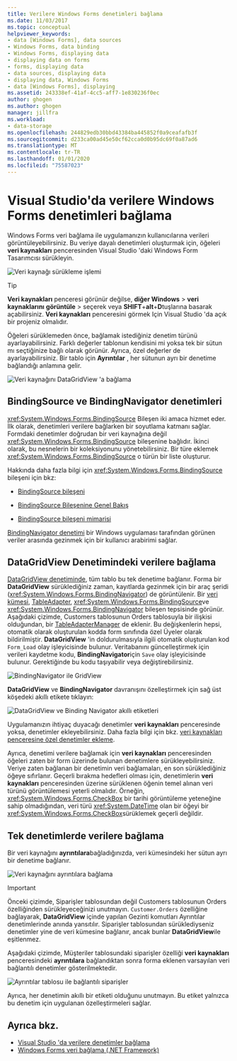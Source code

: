 ```yaml
---
title: Verilere Windows Forms denetimleri bağlama
ms.date: 11/03/2017
ms.topic: conceptual
helpviewer_keywords:
- data [Windows Forms], data sources
- Windows Forms, data binding
- Windows Forms, displaying data
- displaying data on forms
- forms, displaying data
- data sources, displaying data
- displaying data, Windows Forms
- data [Windows Forms], displaying
ms.assetid: 243338ef-41af-4cc5-aff7-1e830236f0ec
author: ghogen
ms.author: ghogen
manager: jillfra
ms.workload:
- data-storage
ms.openlocfilehash: 244829edb30bbd43384ba445852f0a9ceafafb3f
ms.sourcegitcommit: d233ca00ad45e50cf62cca0d0b95dc69f0a87ad6
ms.translationtype: MT
ms.contentlocale: tr-TR
ms.lasthandoff: 01/01/2020
ms.locfileid: "75587023"
---
```

# <a name="bind-windows-forms-controls-to-data-in-visual-studio"></a>Visual Studio'da verilere Windows Forms denetimleri bağlama

Windows Forms veri bağlama ile uygulamanızın kullanıcılarına verileri görüntüleyebilirsiniz. Bu veriye dayalı denetimleri oluşturmak için, öğeleri **veri kaynakları** penceresinden Visual Studio 'daki Windows Form Tasarımcısı sürükleyin.

![Veri kaynağı sürükleme işlemi](../data-tools/media/raddata-data-source-drag-operation.png)

> [!TIP]
> **Veri kaynakları** penceresi görünür değilse, **diğer Windows** > **veri kaynaklarını** **görüntüle** > seçerek veya **SHIFT**+**alt**+**D**tuşlarına basarak açabilirsiniz. **Veri kaynakları** penceresini görmek Için Visual Studio 'da açık bir projeniz olmalıdır.

Öğeleri sürüklemeden önce, bağlamak istediğiniz denetim türünü ayarlayabilirsiniz. Farklı değerler tablonun kendisini mi yoksa tek bir sütun mı seçtiğinize bağlı olarak görünür.  Ayrıca, özel değerler de ayarlayabilirsiniz. Bir tablo için **Ayrıntılar** , her sütunun ayrı bir denetime bağlandığı anlamına gelir.

![Veri kaynağını DataGridView 'a bağlama](../data-tools/media/raddata-bind-data-source-to-datagridview.png)

## <a name="bindingsource-and-bindingnavigator-controls"></a>BindingSource ve BindingNavigator denetimleri

<xref:System.Windows.Forms.BindingSource> Bileşen iki amaca hizmet eder. İlk olarak, denetimleri verilere bağlarken bir soyutlama katmanı sağlar. Formdaki denetimler doğrudan bir veri kaynağına değil <xref:System.Windows.Forms.BindingSource> bileşenine bağlıdır. İkinci olarak, bu nesnelerin bir koleksiyonunu yönetebilirsiniz. Bir türe eklemek <xref:System.Windows.Forms.BindingSource> o türün bir liste oluşturur.

Hakkında daha fazla bilgi için <xref:System.Windows.Forms.BindingSource> bileşeni için bkz:

- [BindingSource bileşeni](/dotnet/framework/winforms/controls/bindingsource-component)

- [BindingSource Bileşenine Genel Bakış](/dotnet/framework/winforms/controls/bindingsource-component-overview)

- [BindingSource bileşeni mimarisi](/dotnet/framework/winforms/controls/bindingsource-component-architecture)

[BindingNavigator denetimi](/dotnet/framework/winforms/controls/bindingnavigator-control-windows-forms) bir Windows uygulaması tarafından görünen veriler arasında gezinmek için bir kullanıcı arabirimi sağlar.

## <a name="bind-to-data-in-a-datagridview-control"></a>DataGridView Denetimindeki verilere bağlama

[DataGridView denetiminde](/dotnet/framework/winforms/controls/datagridview-control-overview-windows-forms), tüm tablo bu tek denetime bağlanır. Forma bir **DataGridView** sürüklediğiniz zaman, kayıtlarda gezinmek için bir araç şeridi (<xref:System.Windows.Forms.BindingNavigator>) de görüntülenir. Bir [veri kümesi](../data-tools/dataset-tools-in-visual-studio.md), [TableAdapter](../data-tools/create-and-configure-tableadapters.md), <xref:System.Windows.Forms.BindingSource>ve <xref:System.Windows.Forms.BindingNavigator> bileşen tepsisinde görünür. Aşağıdaki çizimde, Customers tablosunun Orders tablosuyla bir ilişkisi olduğundan, bir [TableAdapterManager](https://msdn.microsoft.com/library/bb384426.aspx) de eklenir. Bu değişkenlerin hepsi, otomatik olarak oluşturulan kodda form sınıfında özel Üyeler olarak bildirilmiştir. **DataGridView** 'in doldurulmasıyla ilgili otomatik oluşturulan kod `Form_Load` olay işleyicisinde bulunur. Veritabanını güncelleştirmek için verileri kaydetme kodu, **BindingNavigator**için `Save` olay işleyicisinde bulunur. Gerektiğinde bu kodu taşıyabilir veya değiştirebilirsiniz.

![BindingNavigator ile GridView](../data-tools/media/raddata-gridview-with-bindingnavigator.png)

**DataGridView** ve **BindingNavigator** davranışını özelleştirmek için sağ üst köşedeki akıllı etikete tıklayın:

![DataGridView ve Binding Navigator akıllı etiketleri](../data-tools/media/raddata-datagridview-and-binding-navigator-smart-tags.png)

Uygulamanızın ihtiyaç duyacağı denetimler **veri kaynakları** penceresinde yoksa, denetimler ekleyebilirsiniz. Daha fazla bilgi için bkz. [veri kaynakları penceresine özel denetimler ekleme](../data-tools/add-custom-controls-to-the-data-sources-window.md).

Ayrıca, denetimi verilere bağlamak için **veri kaynakları** penceresinden öğeleri zaten bir form üzerinde bulunan denetimlere sürükleyebilirsiniz. Veriye zaten bağlanan bir denetimin veri bağlamaları, en son sürüklediğiniz öğeye sıfırlanır. Geçerli bırakma hedefleri olması için, denetimlerin **veri kaynakları** penceresinden üzerine sürüklenen öğenin temel alınan veri türünü görüntülemesi yeterli olmalıdır. Örneğin, <xref:System.Windows.Forms.CheckBox> bir tarihi görüntüleme yeteneğine sahip olmadığından, veri türü <xref:System.DateTime> olan bir öğeyi bir <xref:System.Windows.Forms.CheckBox>sürüklemek geçerli değildir.

## <a name="bind-to-data-in-individual-controls"></a>Tek denetimlerde verilere bağlama

Bir veri kaynağını **ayrıntılara**bağladığınızda, veri kümesindeki her sütun ayrı bir denetime bağlanır.

![Veri kaynağını ayrıntılara bağlama](../data-tools/media/raddata-bind-data-source-to-details.png)

> [!IMPORTANT]
> Önceki çizimde, Siparişler tablosundan değil Customers tablosunun Orders özelliğinden sürükleyeceğinizi unutmayın. `Customer.Orders` özelliğine bağlayarak, **DataGridView** içinde yapılan Gezinti komutları Ayrıntılar denetimlerinde anında yansıtılır. Siparişler tablosundan sürüklediyseniz denetimler yine de veri kümesine bağlanır, ancak bunlar **DataGridView**ile eşitlenmez.

Aşağıdaki çizimde, Müşteriler tablosundaki siparişler özelliği **veri kaynakları** penceresindeki **ayrıntılara** bağlandıktan sonra forma eklenen varsayılan veri bağlantılı denetimler gösterilmektedir.

![Ayrıntılar tablosu ile bağlantılı siparişler](../data-tools/media/raddata-orders-table-bound-to-details.png)

Ayrıca, her denetimin akıllı bir etiketi olduğunu unutmayın. Bu etiket yalnızca bu denetim için uygulanan özelleştirmeleri sağlar.

## <a name="see-also"></a>Ayrıca bkz.

- [Visual Studio 'da verilere denetimler bağlama](../data-tools/bind-controls-to-data-in-visual-studio.md)
- [Windows Forms veri bağlama (.NET Framework)](/dotnet/framework/winforms/windows-forms-data-binding)
